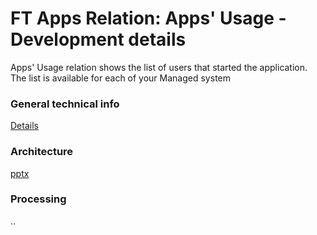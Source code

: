 # FT Apps Relation: Apps' Usage - Development details

Apps' Usage relation shows the list of users that started the application. The list is available for each of your Managed system

### General technical info
[Details](/tech/ft-apps-rel-appsusage)

### Architecture
[pptx](/dev/arch/ft-apps-rel-appsusage.pptx)

### Processing
..


